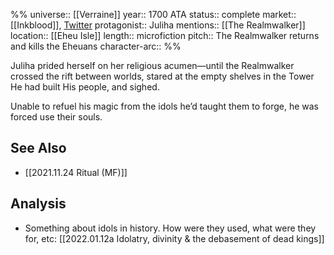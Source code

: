 %%
universe:: [[Verraine]]
year:: 1700 ATA
status:: complete
market:: [[Inkblood]], [Twitter](https://twitter.com/EleanorKonik/status/1406279075891761154)
protagonist:: Juliha
mentions:: [[The Realmwalker]]
location:: [[Eheu Isle]]
length:: microfiction
pitch:: The Realmwalker returns and kills the Eheuans 
character-arc::
%% 

Juliha prided herself on her religious acumen—until the Realmwalker crossed the rift between worlds, stared at the empty shelves in the Tower He had built His people, and sighed.

Unable to refuel his magic from the idols he’d taught them to forge, he was forced use their souls.

## See Also

* [[2021.11.24 Ritual (MF)]]

## Analysis

* Something about idols in history. How were they used, what were they for, etc: [[2022.01.12a Idolatry, divinity & the debasement of dead kings]]